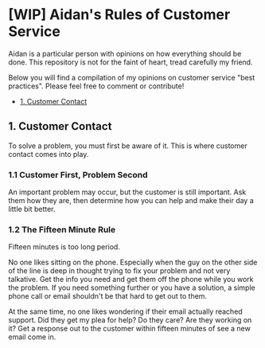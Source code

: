 # [WIP] Aidan's Rules of Customer Service

Aidan is a particular person with opinions on how everything should be done. This repository is not for the faint of heart, tread carefully my friend.

Below you will find a compilation of my opinions on customer service "best practices". Please feel free to comment or contribute!

* [1. Customer Contact](#1._customer_contact)

## 1. Customer Contact

To solve a problem, you must first be aware of it. This is where customer contact comes into play.

### 1.1 Customer First, Problem Second

An important problem may occur, but the customer is still important. Ask them how they are, then determine how you can help and make their day a little bit better.

### 1.2 The Fifteen Minute Rule

Fifteen minutes is too long period.

No one likes sitting on the phone. Especially when the guy on the other side of the line is deep in thought trying to fix your problem and not very talkative. Get the info you need and get them off the phone while you work the problem. If you need something further or you have a solution, a simple phone call or email shouldn't be that hard to get out to them.

At the same time, no one likes wondering if their email actually reached support. Did they get my plea for help? Do they care? Are they working on it? Get a response out to the customer within fifteen minutes of see a new email come in.
